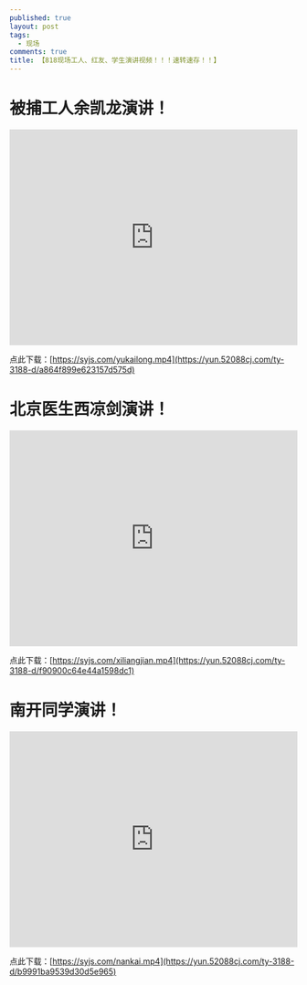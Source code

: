 ```yaml
---
published: true
layout: post
tags:
  - 现场
comments: true
title: 【818现场工人、红友、学生演讲视频！！！速转速存！！】
---
```


# 被捕工人余凯龙演讲！

<div style="width: 100%; height: 0px; position: relative; padding-bottom: 75.000%;"><iframe src="https://yun.52088cj.com/ty-3188-h5/a864f899e623157d575d" frameborder="0" width="100%" height="100%" allowfullscreen style="width: 100%; height: 100%; position: absolute;"></iframe></div>

点此下载：[https://syjs.com/yukailong.mp4](https://yun.52088cj.com/ty-3188-d/a864f899e623157d575d)

# 北京医生西凉剑演讲！

<div style="width: 100%; height: 0px; position: relative; padding-bottom: 75.000%;"><iframe src="https://yun.52088cj.com/ty-3188-h5/f90900c64e44a1598dc1" frameborder="0" width="100%" height="100%" allowfullscreen style="width: 100%; height: 100%; position: absolute;"></iframe></div>

点此下载：[https://syjs.com/xiliangjian.mp4](https://yun.52088cj.com/ty-3188-d/f90900c64e44a1598dc1)

# 南开同学演讲！

<div style="width: 100%; height: 0px; position: relative; padding-bottom: 75.000%;"><iframe src="https://yun.52088cj.com/ty-3188-h5/b9991ba9539d30d5e965" frameborder="0" width="100%" height="100%" allowfullscreen style="width: 100%; height: 100%; position: absolute;"></iframe></div>


点此下载：[https://syjs.com/nankai.mp4](https://yun.52088cj.com/ty-3188-d/b9991ba9539d30d5e965)
